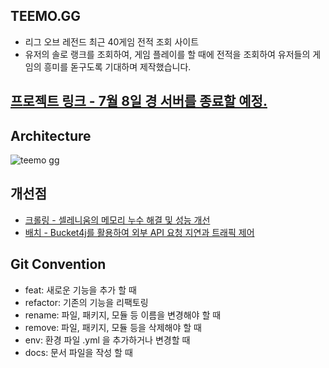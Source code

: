 ## TEEMO.GG

- 리그 오브 레전드 최근 40게임 전적 조회 사이트
- 유저의 솔로 랭크를 조회하여, 게임 플레이를 할 때에 전적을 조회하여 유저들의 게임의 흥미를 돋구도록 기대하며 제작했습니다.

[프로젝트 링크 - 7월 8일 경 서버를 종료할 예정.](https://teemo.kr)
---

## Architecture

![teemo gg](https://github.com/SEJONG-TEEMO/troll-inspector/assets/37898720/7877e60e-2288-440b-ae53-5ec8b5ccefef)

## 개선점

- [크롤링 - 셀레니움의 메모리 누수 해결 및 성능 개선](https://velog.io/@swager253/TEEMO.GG-%EA%B0%9C%EB%B0%9C%EA%B8%B0-%ED%81%AC%EB%A1%A4%EB%9F%AC-%EA%B0%9C%EB%B0%9C)
- [배치 - Bucket4j를 활용하여 외부 API 요청 지연과 트래픽 제어](https://velog.io/@swager253/TEEMO.GG-%EA%B0%9C%EB%B0%9C%EA%B8%B0-%EB%B0%B0%EC%B9%98)

## Git Convention

- feat: 새로운 기능을 추가 할 때
- refactor: 기존의 기능을 리팩토링
- rename: 파일, 패키지, 모듈 등 이름을 변경해야 할 때
- remove: 파일, 패키지, 모듈 등을 삭제해야 할 때
- env: 환경 파일 .yml 을 추가하거나 변경할 때
- docs: 문서 파일을 작성 할 때